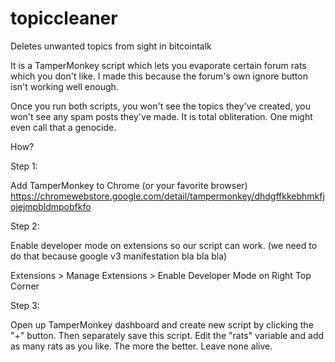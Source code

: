 # topiccleaner
Deletes unwanted topics from sight in bitcointalk

It is a TamperMonkey script which lets you evaporate certain forum rats which you don't like.  I made this because the forum's own ignore button isn't working well enough.

Once you run both scripts, you won't see the topics they've created, you won't see any spam posts they've made. It is total obliteration. One might even call that a genocide.

How?

Step 1:

Add TamperMonkey to Chrome (or your favorite browser)
https://chromewebstore.google.com/detail/tampermonkey/dhdgffkkebhmkfjojejmpbldmpobfkfo

Step 2:

Enable developer mode on extensions so our script can work. (we need to do that because google v3 manifestation bla bla bla)

Extensions > Manage Extensions > Enable Developer Mode on Right Top Corner

Step 3:

Open up TamperMonkey dashboard and create new script by clicking the "+" button. Then separately save this script. Edit the "rats" variable and add as many rats as you like. The more the better. Leave none alive.
